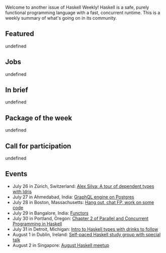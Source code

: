 <!-- 2018-07-26 unpublished -->

Welcome to another issue of Haskell Weekly!
Haskell is a safe, purely functional programming language with a fast, concurrent runtime.
This is a weekly summary of what's going on in its community.

## Featured

undefined

## Jobs

undefined

## In brief

undefined

## Package of the week

undefined

## Call for participation

undefined

## Events

-   July 26 in Z&#xfc;rich, Switzerland: [Alex Silva: A tour of dependent types with Idris](https://www.meetup.com/HaskellerZ/events/251632689/)
-   July 27 in Ahmedabad, India: [GraphQL engine on Postgres](https://www.meetup.com/Ahmedabad-Web-and-Mobile-Developers-Meetup/events/253092538/)
-   July 28 in Boston, Massachusetts: [Hang out, chat FP, work on some code](https://www.meetup.com/Weekly-Functional-Programming-Meetup/events/253005360/)
-   July 29 in Bangalore, India: [Functors](https://www.meetup.com/Bangalore-Functional-Programmers-Meetup/events/252925681/)
-   July 30 in Portland, Oregon: [Chapter 2 of Parallel and Concurrent Programming in Haskell](https://www.meetup.com/Portland-Functional-Programming-Study-Group/events/253039606/)
-   July 31 in Detroit, Michigan: [Intro to Haskell types with drinks to follow](https://www.meetup.com/Detroit-Functional-Developers/events/253127083/)
-   August 1 in Dublin, Ireland: [Self-paced Haskell study group with special talk](https://www.meetup.com/haskell-dublin-meetup/events/252468400/)
-   August 2 in Singapore: [August Haskell meetup](https://www.meetup.com/HASKELL-SG/events/252824929/)
